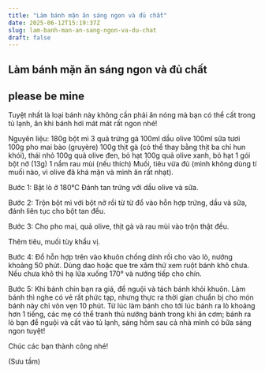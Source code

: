 ```yaml
---
title: "Làm bánh mặn ăn sáng ngon và đủ chất"
date: 2025-06-12T15:19:37Z
slug: lam-banh-man-an-sang-ngon-va-du-chat
draft: false
---
```


## Làm bánh mặn ăn sáng ngon và đủ chất

## please be mine

Tuyệt nhất là loại bánh này không cần phải ăn nóng mà bạn có thể cất trong tủ lạnh, ăn khi bánh hơi mát mát rất ngon nhé!
 

 
Nguyên liệu:
180g bột mì
3 quả trứng gà
100ml dầu olive
100ml sữa tươi
100g pho mai bào (gruyère)
100g thịt gà (có thể thay bằng thịt ba chỉ hun khói), thái nhỏ
100g quả olive đen, bỏ hạt
100g quả olive xanh, bỏ hạt
1 gói bột nở (13g)
1 nắm rau mùi (nếu thích)
Muối, tiêu vừa đủ (mình không dùng tí muối nào, vì olive đã khá mặn và mình ăn rất nhạt).
 

 
Bước 1:
Bật lò ở 180°C
Đánh tan trứng với dầu olive và sữa.
 

 
Bước 2:
Trộn bột mì với bột nở rồi từ từ đổ vào hỗn hợp trứng, dầu và sữa, đánh liên tục cho bột tan đều.
 

 
Bước 3: 
Cho pho mai, quả olive, thịt gà và rau mùi vào trộn thật đều.
 

 
Thêm tiêu, muối tùy khẩu vị.
 

 
Bước 4:
Đổ hỗn hợp trên vào khuôn chống dính rồi cho vào lò, nướng khoảng 50 phút. Dùng dao hoặc que tre xăm thử xem ruột bánh khô chưa. Nếu chưa khô thì hạ lửa xuống 170° và nướng tiếp cho chín.
 

 
Bước 5:
Khi bánh chín bạn ra giá, để nguội và tách bánh khỏi khuôn.
Làm bánh thì nghe có vẻ rất phức tạp, nhưng thực ra thời gian chuẩn bị cho món bánh này chỉ vỏn vẹn 10 phút. Từ lúc làm bánh cho tới lúc bánh ra lò khoảng hơn 1 tiếng, các mẹ có thể tranh thủ nướng bánh trong khi ăn cơm; bánh ra lò bạn để nguội và cất vào tủ lạnh, sáng hôm sau cả nhà mình có bữa sáng ngon tuyệt!
 

 
Chúc các bạn thành công nhé!
 

 (Sưu tầm)